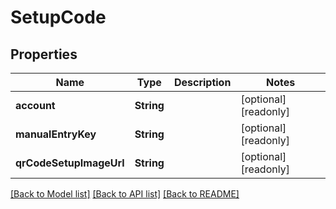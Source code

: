 # SetupCode

## Properties
Name | Type | Description | Notes
------------ | ------------- | ------------- | -------------
**account** | **String** |  | [optional] [readonly] 
**manualEntryKey** | **String** |  | [optional] [readonly] 
**qrCodeSetupImageUrl** | **String** |  | [optional] [readonly] 

[[Back to Model list]](../README.md#documentation-for-models) [[Back to API list]](../README.md#documentation-for-api-endpoints) [[Back to README]](../README.md)


